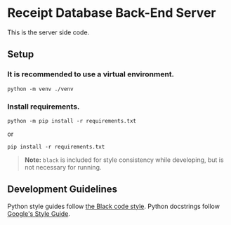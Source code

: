 # Receipt Database Back-End Server
This is the server side code.

## Setup
### It is recommended to use a virtual environment.
```shell
python -m venv ./venv
```
### Install requirements.
```shell
python -m pip install -r requirements.txt
``` 
or 
```shell
pip install -r requirements.txt 
```
> **Note:** `black` is included for style consistency while developing, but is not necessary for running.

## Development Guidelines
Python style guides follow [the Black code style](https://black.readthedocs.io/en/stable/the_black_code_style/current_style.html).
Python docstrings follow [Google's Style Guide](https://google.github.io/styleguide/pyguide.html#38-comments-and-docstrings).
